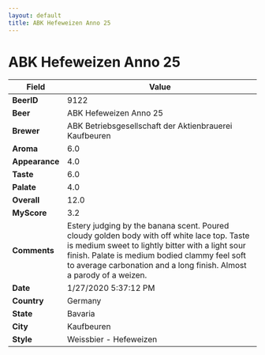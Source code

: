 ```yaml
---
layout: default
title: ABK Hefeweizen Anno 25
---
```


# ABK Hefeweizen Anno 25

| Field         | Value     |
|---------------|-----------|
| **BeerID** | 9122 |
| **Beer** | ABK Hefeweizen Anno 25 |
| **Brewer** | ABK Betriebsgesellschaft der Aktienbrauerei Kaufbeuren |
| **Aroma** | 6.0 |
| **Appearance** | 4.0 |
| **Taste** | 6.0 |
| **Palate** | 4.0 |
| **Overall** | 12.0 |
| **MyScore** | 3.2 |
| **Comments** | Estery judging by the banana scent. Poured cloudy golden body with off white lace top. Taste is medium sweet to lightly bitter with a light sour finish. Palate is medium bodied clammy feel soft to average carbonation and a long finish. Almost a parody of a weizen. |
| **Date** | 1/27/2020 5:37:12 PM |
| **Country** | Germany |
| **State** | Bavaria |
| **City** | Kaufbeuren |
| **Style** | Weissbier - Hefeweizen |
